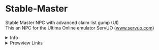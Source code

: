 # Stable-Master
Stable Master NPC with advanced claim list gump (UI) <br>
This an NPC for the Ultima Online emulator ServUO (www.servuo.com) <br>
<details>
  <summary>Info</summary>

  The Stable Master is an NPC that allows you to stable and retrieve your pets. This NPC has an expanding UI that shows all of your currently stabled pets and allows you to easily claim them.<br>
Simply go up to the NPC and say "Claim list" to see your currently stabled pets.
</details>

<details>
  <summary> Prewview Links</summary>
  
[GIF prewview][1] <br>
[image 2][2] <br>
[image 3][3] <br>
[image 4][4] <br>


  [1]: https://images-wixmp-ed30a86b8c4ca887773594c2.wixmp.com/f/062a7e0c-415b-4dd4-b629-3805f30fd827/dghnwih-feec1586-8fee-4235-b072-47da4a703f41.gif?token=eyJ0eXAiOiJKV1QiLCJhbGciOiJIUzI1NiJ9.eyJzdWIiOiJ1cm46YXBwOjdlMGQxODg5ODIyNjQzNzNhNWYwZDQxNWVhMGQyNmUwIiwiaXNzIjoidXJuOmFwcDo3ZTBkMTg4OTgyMjY0MzczYTVmMGQ0MTVlYTBkMjZlMCIsIm9iaiI6W1t7InBhdGgiOiJcL2ZcLzA2MmE3ZTBjLTQxNWItNGRkNC1iNjI5LTM4MDVmMzBmZDgyN1wvZGdobndpaC1mZWVjMTU4Ni04ZmVlLTQyMzUtYjA3Mi00N2RhNGE3MDNmNDEuZ2lmIn1dXSwiYXVkIjpbInVybjpzZXJ2aWNlOmZpbGUuZG93bmxvYWQiXX0.FYJqqGgv_GkkVwuVM3N07zVRlM21h0gNDYvhCevy12A
  [2]: https://images-wixmp-ed30a86b8c4ca887773594c2.wixmp.com/f/062a7e0c-415b-4dd4-b629-3805f30fd827/dghnwlj-514100b5-b545-472e-9829-6c88989de930.png/v1/fill/w_749,h_207,q_80,strp/claim_list1_by_massapequa_dghnwlj-fullview.jpg?token=eyJ0eXAiOiJKV1QiLCJhbGciOiJIUzI1NiJ9.eyJzdWIiOiJ1cm46YXBwOjdlMGQxODg5ODIyNjQzNzNhNWYwZDQxNWVhMGQyNmUwIiwiaXNzIjoidXJuOmFwcDo3ZTBkMTg4OTgyMjY0MzczYTVmMGQ0MTVlYTBkMjZlMCIsIm9iaiI6W1t7ImhlaWdodCI6Ijw9MjA3IiwicGF0aCI6IlwvZlwvMDYyYTdlMGMtNDE1Yi00ZGQ0LWI2MjktMzgwNWYzMGZkODI3XC9kZ2hud2xqLTUxNDEwMGI1LWI1NDUtNDcyZS05ODI5LTZjODg5ODlkZTkzMC5wbmciLCJ3aWR0aCI6Ijw9NzQ5In1dXSwiYXVkIjpbInVybjpzZXJ2aWNlOmltYWdlLm9wZXJhdGlvbnMiXX0.44zXAicP4ETyFBYV0Ts6NORbTs1gPqbgRVaINkoBJY8
  [3]: https://images-wixmp-ed30a86b8c4ca887773594c2.wixmp.com/f/062a7e0c-415b-4dd4-b629-3805f30fd827/dghnwn8-bfec5f5b-7dbd-431c-bd6c-b1cbbb743480.png/v1/fill/w_502,h_204,q_80,strp/claim_list2_by_massapequa_dghnwn8-fullview.jpg?token=eyJ0eXAiOiJKV1QiLCJhbGciOiJIUzI1NiJ9.eyJzdWIiOiJ1cm46YXBwOjdlMGQxODg5ODIyNjQzNzNhNWYwZDQxNWVhMGQyNmUwIiwiaXNzIjoidXJuOmFwcDo3ZTBkMTg4OTgyMjY0MzczYTVmMGQ0MTVlYTBkMjZlMCIsIm9iaiI6W1t7ImhlaWdodCI6Ijw9MjA0IiwicGF0aCI6IlwvZlwvMDYyYTdlMGMtNDE1Yi00ZGQ0LWI2MjktMzgwNWYzMGZkODI3XC9kZ2hud244LWJmZWM1ZjViLTdkYmQtNDMxYy1iZDZjLWIxY2JiYjc0MzQ4MC5wbmciLCJ3aWR0aCI6Ijw9NTAyIn1dXSwiYXVkIjpbInVybjpzZXJ2aWNlOmltYWdlLm9wZXJhdGlvbnMiXX0.--ET4olPRIWMAwp4NGwUiTov1-9XMOtsrB0JIt8e75A
  [4]: https://images-wixmp-ed30a86b8c4ca887773594c2.wixmp.com/f/062a7e0c-415b-4dd4-b629-3805f30fd827/dghnwoc-a4432210-57a3-4167-98d5-aa8eafb2124e.png/v1/fill/w_305,h_203,q_80,strp/claim_list3_by_massapequa_dghnwoc-fullview.jpg?token=eyJ0eXAiOiJKV1QiLCJhbGciOiJIUzI1NiJ9.eyJzdWIiOiJ1cm46YXBwOjdlMGQxODg5ODIyNjQzNzNhNWYwZDQxNWVhMGQyNmUwIiwiaXNzIjoidXJuOmFwcDo3ZTBkMTg4OTgyMjY0MzczYTVmMGQ0MTVlYTBkMjZlMCIsIm9iaiI6W1t7ImhlaWdodCI6Ijw9MjAzIiwicGF0aCI6IlwvZlwvMDYyYTdlMGMtNDE1Yi00ZGQ0LWI2MjktMzgwNWYzMGZkODI3XC9kZ2hud29jLWE0NDMyMjEwLTU3YTMtNDE2Ny05OGQ1LWFhOGVhZmIyMTI0ZS5wbmciLCJ3aWR0aCI6Ijw9MzA1In1dXSwiYXVkIjpbInVybjpzZXJ2aWNlOmltYWdlLm9wZXJhdGlvbnMiXX0.b4o7ETxi3yc82pn9XR_F1EVsjoFwz0n78iweW7Nndps
</details>
